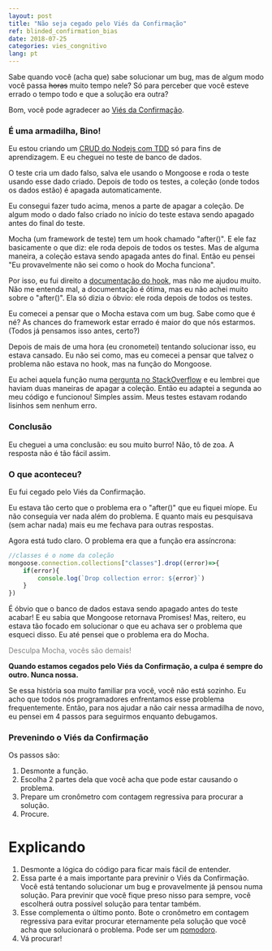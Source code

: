 ```yaml
---
layout: post
title: "Não seja cegado pelo Viés da Confirmação"
ref: blinded_confirmation_bias
date: 2018-07-25
categories: vies_congnitivo
lang: pt
---
```


Sabe quando você (acha que) sabe solucionar um bug, mas de algum modo você passa ~~horas~~ muito tempo nele? Só para perceber que você esteve errado o tempo todo e que a solução era outra?

Bom, você pode agradecer ao <a href="https://pt.wikipedia.org/wiki/Vi%C3%A9s_de_confirma%C3%A7%C3%A3o">Viés da Confirmação</a>.

### É uma armadilha, Bino!

Eu estou criando um <a href="https://github.com/SilvaAriel/presente">CRUD do Nodejs com TDD</a> só para fins de aprendizagem. E eu cheguei no teste de banco de dados. 

O teste cria um dado falso, salva ele usando o Mongoose e roda o teste usando esse dado criado. Depois de todo os testes, a coleção (onde todos os dados estão) é apagada automaticamente.

Eu consegui fazer tudo acima, menos a parte de apagar a coleção. De algum modo o dado falso criado no início do teste estava sendo apagado antes do final do teste.

Mocha (um framework de teste) tem um hook chamado "after()". E ele faz basicamente o que diz: ele roda depois de todos os testes. Mas de alguma maneira, a coleção estava sendo apagada antes do final. Então eu pensei "Eu provavelmente não sei como o hook do Mocha funciona".

Por isso, eu fui direito a <a href="https://mochajs.org/#hooks">documentação do hook</a>, mas não me ajudou muito. Não me entenda mal, a documentação é ótima, mas eu não achei muito sobre o "after()". Ela só dizia o óbvio: ele roda depois de todos os testes.

Eu comecei a pensar que o Mocha estava com um bug. Sabe como que é né? As chances do framework estar errado é maior do que nós estarmos. (Todos já pensamos isso antes, certo?)

Depois de mais de uma hora (eu cronometei) tentando solucionar isso, eu estava cansado. Eu não sei como, mas eu comecei a pensar que talvez o problema não estava no hook, mas na função do Mongoose.

Eu achei aquela função numa <a href="https://stackoverflow.com/questions/10081452/how-to-drop-a-database-with-mongoose">pergunta no StackOverflow</a> e eu lembrei que haviam duas maneiras de apagar a coleção.
Então eu adaptei a segunda ao meu código e funcionou! Simples assim. Meus testes estavam rodando lisinhos sem nenhum erro.

### Conclusão

Eu cheguei a uma conclusão: eu sou muito burro! Não, tô de zoa. A resposta não é tão fácil assim.

### O que aconteceu?

Eu fui cegado pelo Viés da Confirmação.

Eu estava tão certo que o problema era o "after()" que eu fiquei míope. Eu não conseguia ver nada além do problema. E quanto mais eu pesquisava (sem achar nada) mais eu me fechava para outras respostas.

Agora está tudo claro. O problema era que a função era assíncrona:
```javascript
//classes é o nome da coleção
mongoose.connection.collections["classes"].drop((error)=>{
    if(error){
        console.log(`Drop collection error: ${error}`)
    }
})
```

É óbvio que o banco de dados estava sendo apagado antes do teste acabar! E eu sabia que Mongoose retornava Promises! Mas, reitero, eu estava tão focado em solucionar o que eu achava ser  o problema que esqueci disso.
Eu até pensei que o problema era do Mocha.

<span style="color: gray">Desculpa Mocha, vocês são demais!</span>

**Quando estamos cegados pelo Viés da Confirmação, a culpa é sempre do outro. Nunca nossa.**

Se essa história soa muito familiar pra você, você não está sozinho. Eu acho que todos nós programadores enfrentamos esse problema frequentemente. Então, para nos ajudar a não cair nessa armadilha de novo, eu pensei em 4 passos para seguirmos enquanto debugamos.

### Prevenindo o Viés da Confirmação

Os passos são:
1. Desmonte a função.
2. Escolha 2 partes dela que você acha que pode estar causando o problema.
3. Prepare um cronômetro com contagem regressiva para procurar a solução.
4. Procure.

# Explicando
1. Desmonte a lógica do código para ficar mais fácil de entender.
2. Essa parte é a mais importante para previnir o Viés da Confirmação. Você está tentando solucionar um bug e provavelmente já pensou numa solução. Para previnir que você fique preso nisso para sempre, você escolherá outra possível solução para tentar também.
3. Esse complementa o último ponto. Bote o cronômetro em contagem regressiva para evitar procurar eternamente pela solução que você acha que solucionará o problema. Pode ser um <a href="https://pt.wikipedia.org/wiki/T%C3%A9cnica_pomodoro">pomodoro</a>.
4. Vá procurar!